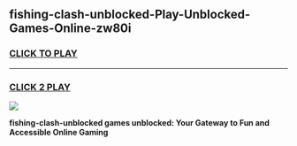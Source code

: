 
## fishing-clash-unblocked-Play-Unblocked-Games-Online-zw80i
<h3>
<a href="https://premium76.site?title=fishing-clash-unblocked&ref=25A">CLICK TO PLAY</a></h3>
<hr>

<h3>
<a href="https://premium76.site?title=fishing-clash-unblocked&ref=25A">CLICK 2 PLAY</a>
  
</h3>

<a href="https://premium76.site?title=fishing-clash-unblocked&ref=25A"><img src="https://clearcache.store/games.png"></a>


**fishing-clash-unblocked games unblocked: Your Gateway to Fun and Accessible Online Gaming**
